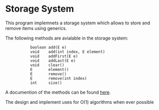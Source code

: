 # Storage System

This program implemnets a storage system which allows to store and remove items using generics.

The following methods are avialable in the storage system:

               boolean add(E e)
               void    add(int index, E element)
               void    addFirst(E e)
               void    addLast(E e)
               void    clear()
               E       element()
               E       remove()
               E       remove(int index)
               int     size()
A documention of the methods can be found [here](https://docs.oracle.com/javase/10/docs/api/java/util/LinkedList.html).

 The design and implement uses for O(1) algorithms when ever possible
